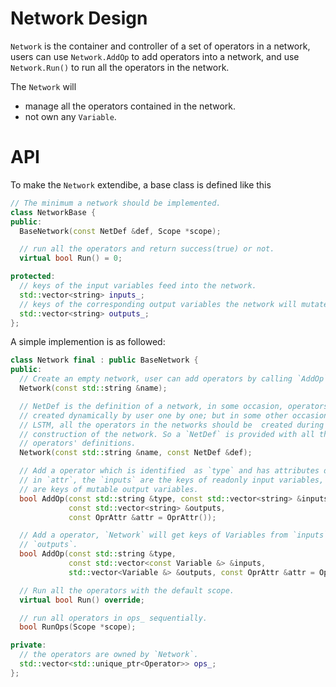 # Network Design

`Network` is the container and controller of a set of operators in a network, users can use `Network.AddOp` to add operators into a network, 
and use `Network.Run()` to run all the operators in the network.

The `Network` will

- manage all the operators contained in the network.
- not own any `Variable`.

# API

To make the `Network` extendibe, a base class is defined like this

```c++
// The minimum a network should be implemented.
class NetworkBase {
public:
  BaseNetwork(const NetDef &def, Scope *scope);

  // run all the operators and return success(true) or not.
  virtual bool Run() = 0;

protected:
  // keys of the input variables feed into the network.
  std::vector<string> inputs_;
  // keys of the corresponding output variables the network will mutate.
  std::vector<string> outputs_;
};
```

A simple implemention is as followed:

```c++
class Network final : public BaseNetwork {
public:
  // Create an empty network, user can add operators by calling `AddOp`.
  Network(const std::string &name);

  // NetDef is the definition of a network, in some occasion, operators are
  // created dynamically by user one by one; but in some other occasion such as
  // LSTM, all the operators in the networks should be  created during the
  // construction of the network. So a `NetDef` is provided with all the
  // operators' definitions.
  Network(const std::string &name, const NetDef &def);

  // Add a operator which is identified  as `type` and has attributes described
  // in `attr`, the `inputs` are the keys of readonly input variables, `outputs`
  // are keys of mutable output variables.
  bool AddOp(const std::string &type, const std::vector<string> &inputs,
             const std::vector<string> &outputs,
             const OprAttr &attr = OprAttr());

  // Add a operator, `Network` will get keys of Variables from `inputs` and
  // `outputs`.
  bool AddOp(const std::string &type,
             const std::vector<const Variable &> &inputs,
             std::vector<Variable &> &outputs, const OprAttr &attr = OprAttr());

  // Run all the operators with the default scope.
  virtual bool Run() override;

  // run all operators in ops_ sequentially.
  bool RunOps(Scope *scope);

private:
  // the operators are owned by `Network`.
  std::vector<std::unique_ptr<Operator>> ops_;
};
```
